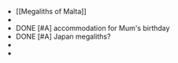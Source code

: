 - [[Megaliths of Malta]]
-
- DONE [#A] accommodation for Mum's birthday
- DONE [#A] Japan megaliths?
-
-